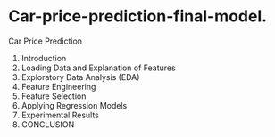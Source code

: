 # Car-price-prediction-final-model.
Car Price Prediction
1. Introduction
2. Loading Data and Explanation of Features
3. Exploratory Data Analysis (EDA)
4.	Feature Engineering
5.	Feature Selection
6. Applying Regression Models
7. Experimental Results
8. CONCLUSION
